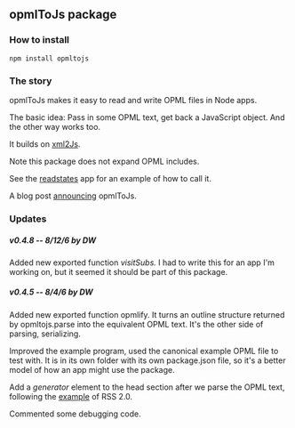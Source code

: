 ## opmlToJs package

### How to install

`npm install opmltojs`

### The story

opmlToJs makes it easy to read and write OPML files in Node apps. 

The basic idea: Pass in some OPML text, get back a JavaScript object. And the other way works too. 

It builds on <a href="https://github.com/Leonidas-from-XIV/node-xml2js">xml2Js</a>.

Note this package does not expand OPML includes. 

See the <a href="https://github.com/scripting/opmlToJs/tree/master/examples/readstates">readstates</a> app for an example of how to call it. 

A blog post <a href="http://scripting.com/2017/08/07.html#a093801">announcing</a> opmlToJs.

### Updates

##### v0.4.8 -- 8/12/6 by DW

Added new exported function <i>visitSubs.</i> I had to write this for an app I'm working on, but it seemed it should be part of this package. 

##### v0.4.5 -- 8/4/6 by DW

Added new exported function opmlify. It turns an outline structure returned by opmltojs.parse into the equivalent OPML text. It's the other side of parsing, serializing. 

Improved the example program, used the canonical example OPML file to test with. It is in its own folder with its own package.json file, so it's a better model of how an app might use the package. 

Add a <i>generator</i> element to the head section after we parse the OPML text, following the <a href="http://cyber.harvard.edu/rss/rss.html#optionalChannelElements">example</a> of RSS 2.0. 

Commented some debugging code. 

